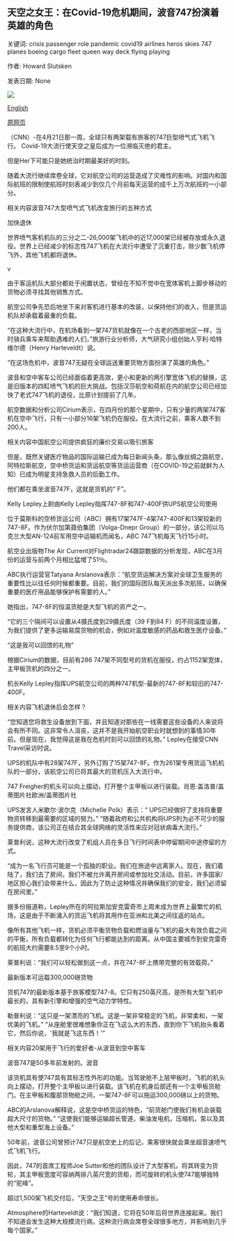 ## 天空之女王：在Covid-19危机期间，波音747扮演着英雄的角色

关键词: crisis passenger role pandemic covid19 airlines heros skies 747 planes boeing cargo fleet queen way deck flying playing

作者: Howard Slutsken

发表日期: None

![](https://cdn.cnn.com/cnnnext/dam/assets/200504101137-ups-747-freighter-super-tease.jpg)

[English](Queen%20of%20the%20skies%3A%20The%20Boeing%20747%20is%20playing%20a%20hero%27s%20role%20during%20Covid-19%20crisis.md)

[原网页](https://edition.cnn.com/travel/article/boeing-747-covid-19/index.html)

（CNN）-在4月21日那一周，全球只有两架载有旅客的747巨型喷气式飞机飞行。 Covid-19大流行使天空之皇后成为一位濒临灭绝的君主。

但是Her下可能只是她统治时期最美好的时刻。

随着大流行继续席卷全球，它对航空公司的运营造成了灾难性的影响。对国内和国际航班的限制使航班时刻表减少到仅几个月前每天运营的成千上万次航班的一小部分。

相关内容波音747大型喷气式飞机改变旅行的五种方式

加快退休

世界喷气客机机队的三分之二-26,000架飞机中的近17,000架已经被存放或永久退役。世界上已经减少的标志性747飞机在大流行中遭受了沉重打击，除少数飞机停飞外，其他飞机都将退休。

v

由于客运机队大部分都处于闲置状态，曾经在不知不觉中在宽体客机上脚步移动的货物必须寻找其他销售方式。

航空公司争先恐后地坐下来对客机进行基本的改装，以保持他们的收入，但是货运机队却承载着最重的负载。

“在这种大流行中，在机场看到一架747货机就像在一个古老的西部地区一样，当时骑兵乘车来帮助遇难的人们，”旅游行业分析师，大气研究小组创始人亨利·哈特维尔德（Henry Harteveldt）说。

“在这场危机中，波音747无疑在全球运送重要货物方面扮演了英雄的角色。”

波音和空中客车公司已经面临着更高效，更小和更新的两引擎宽体飞机的替换，这是旧版本的四缸喷气飞机的巨大挑战。包括汉莎航空和荷航在内的航空公司已经加快了老式747飞机的退役，比原计划提前了几年。

航空数据和分析公司Cirium表示，在四月份的那个星期中，只有少量的两架747客机在空中飞行，只有一小部分16架飞机仍在服役。在大流行之前，乘客人数不到200人。

相关内容中国航空公司提供疯狂的廉价交易以吸引旅客

但是，既然关键医疗物品的国际运输已成为每日新闻头条，那么像丝绸之路航空，阿特拉斯航空，空中桥货运和货运航空等货运运营商（在COVID-19之前就鲜为人知）已成为明星支持急救人员的后勤工作。

他们都在乘坐波音747F，这就是货机的“ F”。

Kelly Lepley上尉由Kelly Lepley指挥747-8F和747-400F供UPS航空公司使用

位于莫斯科的空桥货运公司（ABC）拥有17架747F-4架747-400F和13架较新的747-8F。作为伏尔加第聂伯集团（Volga-Dnepr Group）的一部分，该公司以乌克兰大型AN-124前军用空中运输机而闻名，ABC 747飞机每天飞行15小时。

航空业出版物The Air Current对Flightradar24跟踪数据的分析发现，ABC在3月份的运营与前两个月相比猛增了51％。

ABC执行运营官Tatyana Arslanova表示：“航空货运解决方案对全球卫生服务的重要性比以往任何时候都重要。目前，我们的国际团队每天派出多次航班，以确保重要的医疗用品能够保护有需要的人。”

她指出，747-8F的恒温货舱是大型飞机的资产之一。

“它的三个隔间可以设置从4摄氏度到29摄氏度（39 F到84 F）的不同温度设置，为我们提供了更多运输易腐货物的机会，例如对温度敏感的药品和救生医疗设备。”

“这是我可以回馈的礼物”

根据Cirium的数据，目前有286 747架不同型号的货机在服役，约占1152架宽体，主甲板货机的四分之一。

机长Kelly Lepley指挥UPS航空公司的两种747机型-最新的747-8F和较旧的747-400F。

相关内容飞机退休后会怎样？

“您知道您将救生设备放到下面，并且知道对那些在一线需要这些设备的人来说将会有所不同。这非常令人沮丧，这并不是我开始航空职业时就想到的事情30年前。但是现在，我觉得这是我在危机时刻可以回馈的礼物。” Lepley在接受CNN Travel采访时说。

UPS的机队中有28架747F，另外订购了15架747-8F。作为261架专用货运飞机机队的一部分，该航空公司已将其最大的货机压入大流行中。

747 Freigher的机头可以向上摆动，打开整个主甲板以进行装载。肖恩·盖洛普/盖蒂图片社欧洲/盖蒂图片社

UPS发言人米歇尔·波尔克（Michelle Polk）表示：“ UPS已经做好了支持将重要物资转移到最需要的区域的努力。” “随着政府和公共机构将UPS列为必不可少的服务提供商，该公司正在结合其全球网络的灵活性来应对冠状病毒大流行。”

莱普利说，这种大流行改变了机组人员在多日飞行时间表中停留期间中途停留的方式。

“成为一名飞行员可能是一个孤独的职业。我们在旅途中远离家人。现在，我们着陆了，我们去了房间，我们不被允许离开房间或参加社交活动。目前，许多国家/地区担心我们会带来什么，因此为了防止这种情况并确保我们的安全，我们必须留在房间里。”

据多份报道称，Lepley所在的阿拉斯加安克雷奇市上周末成为世界上最繁忙的机场，这是由于不断涌入的货运飞机将其用作在亚洲和北美之间往返的站点。

像所有其他飞机一样，货机必须平衡货物负载和燃油量与飞机的最大有效负载之间的平衡，所有负载都转化为任何飞行都能达到的距离。从中国主要城市到安克雷奇的航班大约需要8.5至9个小时。

莱普利说：“我们可以轻松做到这一点，并在747-8F上携带完整的有效载荷。”

最新版本可运载300,000磅货物

货机747的最新版本基于旅客模型747-8。它只有250英尺高，是所有大型飞机中最长的，具有新引擎和增强的空气动力学特性。

勒普利说：“这只是一架漂亮的飞机。这是一架非常稳定的飞机，非常柔和，一架优美的飞机。” “从座舱里很难想象你正在飞这么大的东西，直到你下飞机抬头看着它，然后你说，'我就是飞这东西！'”

相关内容20架用于飞行的爱好者-从波音到空中客车

波音747是50多年前发射的。波音

该货机具有使747具有其标志性外形的功能。当驾驶舱不上层甲板时，飞机的机头向上摆动，打开整个主甲板以进行装载。该飞机在机身后部还有一个主甲板货舱门。在主甲板和腹部货物舱之间，一架747-8F可以拖运300,000磅以上的货物。

ABC的Arslanova解释说，这是空中桥货运的特色，“前货舱门使我们有机会装载超大尺寸的货物。” “这使我们能够运输超长管道，柴油发电机，压缩机，泵以及其他大型和重型海上设备。”

50年前，波音公司曾预计747只是航空史上的后记，乘客很快就会乘坐超音速喷气式飞机飞行。

因此，747的首席工程师Joe Sutter和他的团队设计了大型客机，将其转变为货轮，其主甲板宽度可容纳两排八英尺宽的货柜，而可旋转的机头使747能够独特的“驼峰”。

超过1,500架飞机交付后，“天空之王”号的使用寿命很长。

Atmosphere的Harteveldt说：“我们知道，它将在50年后将世界连接起来。我们不知道会发生这种大规模流行病，这种流行病会席卷全球很多地方，并影响到几乎每个国家。”